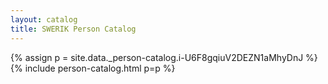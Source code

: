 ```yaml
---
layout: catalog
title: SWERIK Person Catalog
---
```

{% assign p = site.data._person-catalog.i-U6F8gqiuV2DEZN1aMhyDnJ %}
{% include person-catalog.html p=p %}

